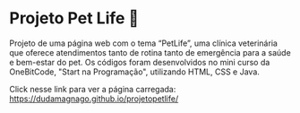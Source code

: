 # Projeto Pet Life 🦦
Projeto de uma página web com o tema “PetLife”, uma clínica veterinária que oferece atendimentos tanto de rotina tanto de emergência para a saúde e bem-estar do pet. Os códigos foram desenvolvidos no mini curso da OneBitCode, "Start na Programação", utilizando HTML, CSS e Java.

Click nesse link para ver a página carregada: https://dudamagnago.github.io/projetopetlife/
